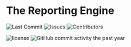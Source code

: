 The Reporting Engine
=======================

![Last Commit](https://img.shields.io/github/last-commit/ihtsdo/reporting-engine/develop)
![Issues](https://img.shields.io/github/issues/ihtsdo/reporting-engine)
![Contributors](https://img.shields.io/github/contributors/ihtsdo/reporting-engine)

![license](https://img.shields.io/badge/License-Apache%202.0-blue.svg)
![GitHub commit activity the past year](https://img.shields.io/github/commit-activity/m/ihtsdo/reporting-engine/develop)
